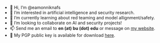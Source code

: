 - 👋 Hi, I’m @eamonniknafs
- 👀 I’m interested in artificial intelligence and security research.
- 🌱 I’m currently learning about red teaming and model allignment/safety.
- 💞️ I’m looking to collaborate on AI and security projects!
- 📫 Send me an email to **en (at) bu (dot) edu** or message on [my website](https://eamonniknafs.com).
- 🔐 My PGP public key is available for download [here](https://keys.openpgp.org/search?q=en%40bu.edu).

<!---
eamonniknafs/eamonniknafs is a ✨ special ✨ repository because its `README.md` (this file) appears on your GitHub profile.
You can click the Preview link to take a look at your changes.
--->
